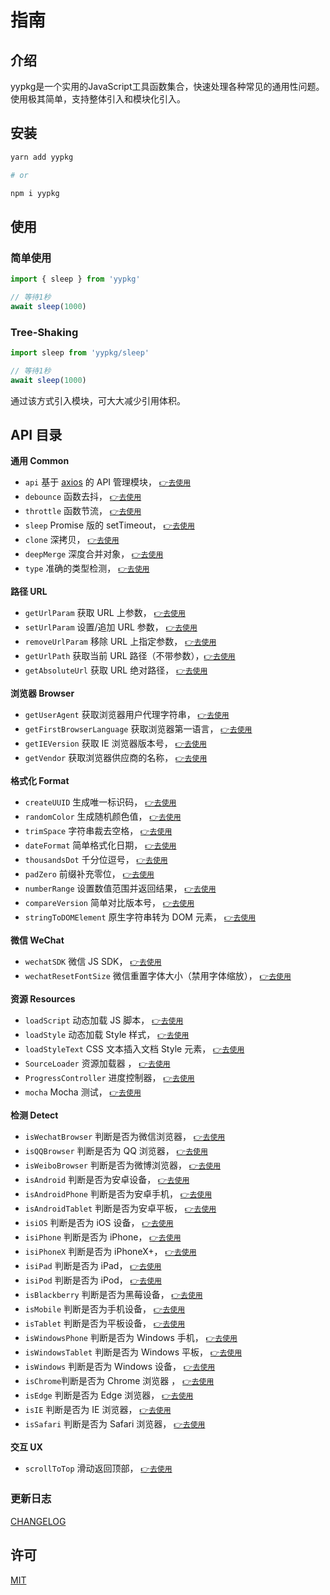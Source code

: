 # 指南

## 介绍

yypkg是一个实用的JavaScript工具函数集合，快速处理各种常见的通用性问题。使用极其简单，支持整体引入和模块化引入。

## 安装

```sh
yarn add yypkg

# or

npm i yypkg
```

## 使用

### 简单使用

```js
import { sleep } from 'yypkg'

// 等待1秒
await sleep(1000)
```

### Tree-Shaking

```js
import sleep from 'yypkg/sleep'

// 等待1秒
await sleep(1000)
```

通过该方式引入模块，可大大减少引用体积。


## API 目录

**通用 Common**

- `api` 基于 [axios](https://github.com/axios/axios) 的 API 管理模块， [`👉去使用`](./api.md)
- `debounce` 函数去抖， [`👉去使用`](./doc.html#debounce-fn-delay)
- `throttle` 函数节流， [`👉去使用`](./doc.html#throttle-fn-time)
- `sleep` Promise 版的 setTimeout， [`👉去使用`](./doc.html#sleep-time)
- `clone` 深拷贝， [`👉去使用`](./doc.html#clone-x)
- `deepMerge` 深度合并对象， [`👉去使用`](./doc.html#deepmerge-target-source)
- `type` 准确的类型检测， [`👉去使用`](./doc.html#type-x-strict)


**路径 URL**

- `getUrlParam` 获取 URL 上参数， [`👉去使用`](./doc.html#geturlparam-name-url)
- `setUrlParam` 设置/追加 URL 参数， [`👉去使用`](./doc.html#seturlparam-uri-key-value)
- `removeUrlParam` 移除 URL 上指定参数， [`👉去使用`](./doc.html#removeurlparam-uri-key)
- `getUrlPath` 获取当前 URL 路径（不带参数），[`👉去使用`](./doc.html#geturlpath)
- `getAbsoluteUrl` 获取 URL 绝对路径， [`👉去使用`](./doc.html#getabsoluteurl-url)


**浏览器 Browser**

- `getUserAgent` 获取浏览器用户代理字符串， [`👉去使用`](./doc.html#getuseragent)
- `getFirstBrowserLanguage` 获取浏览器第一语言， [`👉去使用`](./doc.html#getfirstbrowserlanguage)
- `getIEVersion` 获取 IE 浏览器版本号， [`👉去使用`](./doc.html#getieversion)
- `getVendor` 获取浏览器供应商的名称， [`👉去使用`](./doc.html#getvendor)


**格式化 Format**

- `createUUID` 生成唯一标识码， [`👉去使用`](./doc.html#createuuid-n)
- `randomColor` 生成随机颜色值， [`👉去使用`](./doc.html#randomcolor)
- `trimSpace` 字符串裁去空格， [`👉去使用`](./doc.html#trimspace-str)
- `dateFormat` 简单格式化日期， [`👉去使用`](./doc.html#dateformat-date-format)
- `thousandsDot` 千分位逗号， [`👉去使用`](./doc.html#thousandsdot-num)
- `padZero` 前缀补充零位， [`👉去使用`](./doc.html#padzero-num-digits)
- `numberRange` 设置数值范围并返回结果， [`👉去使用`](./doc.html#numberrange-num-options)
- `compareVersion` 简单对比版本号， [`👉去使用`](./doc.html#compareversion-a-b)
- `stringToDOMElement` 原生字符串转为 DOM 元素， [`👉去使用`](./doc.html#stringtodomelement-string)


**微信 WeChat**

- `wechatSDK` 微信 JS SDK， [`👉去使用`](./doc.html#wechatsdk-options)
- `wechatResetFontSize` 微信重置字体大小（禁用字体缩放）， [`👉去使用`](./doc.html#wechatresetfontsize)


**资源 Resources**

- `loadScript` 动态加载 JS 脚本， [`👉去使用`](./doc.html#loadscript-url-retry)
- `loadStyle` 动态加载 Style 样式， [`👉去使用`](./doc.html#loadstyle-url-retry)
- `loadStyleText` CSS 文本插入文档 Style 元素， [`👉去使用`](./doc.html#loadstyletext-csstext)
- `SourceLoader` 资源加载器 ， [`👉去使用`](./source-loader.md)
- `ProgressController` 进度控制器， [`👉去使用`](./progress-controller.md)
- `mocha` Mocha 测试， [`👉去使用`](./mocha.md)


**检测 Detect**

- `isWechatBrowser` 判断是否为微信浏览器， [`👉去使用`](./doc.html#iswechatbrowser)
- `isQQBrowser` 判断是否为 QQ 浏览器， [`👉去使用`](./doc.html#isqqbrowser)
- `isWeiboBrowser` 判断是否为微博浏览器， [`👉去使用`](./doc.html#isweibobrowser)
- `isAndroid` 判断是否为安卓设备， [`👉去使用`](./doc.html#isandroid)
- `isAndroidPhone` 判断是否为安卓手机， [`👉去使用`](./doc.html#isandroidphone)
- `isAndroidTablet` 判断是否为安卓平板， [`👉去使用`](./doc.html#isandroidtablet)
- `isiOS` 判断是否为 iOS 设备， [`👉去使用`](./doc.html#isios)
- `isiPhone` 判断是否为 iPhone， [`👉去使用`](./doc.html#isiphone)
- `isiPhoneX` 判断是否为 iPhoneX+， [`👉去使用`](./doc.html#isiphonex)
- `isiPad` 判断是否为 iPad， [`👉去使用`](./doc.html#isipad)
- `isiPod` 判断是否为 iPod， [`👉去使用`](./doc.html#isipod)
- `isBlackberry` 判断是否为黑莓设备， [`👉去使用`](./doc.html#isblackberry)
- `isMobile` 判断是否为手机设备， [`👉去使用`](./doc.html#ismobile)
- `isTablet` 判断是否为平板设备， [`👉去使用`](./doc.html#istablet)
- `isWindowsPhone` 判断是否为 Windows 手机， [`👉去使用`](./doc.html#iswindowsphone)
- `isWindowsTablet` 判断是否为 Windows 平板， [`👉去使用`](./doc.html#iswindowstablet)
- `isWindows` 判断是否为 Windows 设备， [`👉去使用`](./doc.html#iswindows)
- `isChrome`判断是否为 Chrome 浏览器 ， [`👉去使用`](./doc.html#ischrome)
- `isEdge` 判断是否为 Edge 浏览器， [`👉去使用`](./doc.html#isedge)
- `isIE` 判断是否为 IE 浏览器， [`👉去使用`](./doc.html#isie)
- `isSafari` 判断是否为 Safari 浏览器， [`👉去使用`](./doc.html#issafari)

**交互 UX**

- `scrollToTop` 滑动返回顶部， [`👉去使用`](./doc.html#scrolltotop)


### 更新日志

[CHANGELOG](./CHANGELOG.md)


## 许可

[MIT](./LICENSE)
